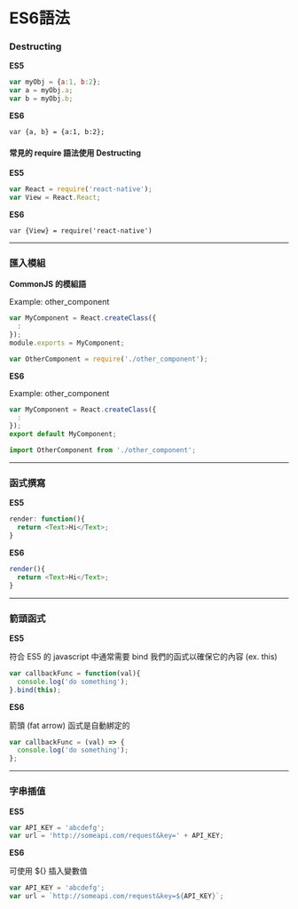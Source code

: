 # ES6語法

### Destructing
**ES5**
```javascript
var myObj = {a:1, b:2};
var a = myObj.a;
var b = myObj.b;
```

**ES6**
```
var {a, b} = {a:1, b:2};
```

#### 常見的 require 語法使用 Destructing

**ES5**
```javascript
var React = require('react-native');
var View = React.React;
```

**ES6**
```
var {View} = require('react-native')
```

***
### 匯入模組


**CommonJS 的模組語**

Example: other_component
```javascript
var MyComponent = React.createClass({
  :
});
module.exports = MyComponent;
```

```javascript
var OtherComponent = require('./other_component');
```
**ES6**

Example: other_component
```javascript
var MyComponent = React.createClass({
  :
});
export default MyComponent;
```

```javascript
import OtherComponent from './other_component';
```

***
### 函式撰寫
**ES5**
```javascript
render: function(){
  return <Text>Hi</Text>;
}
```

**ES6**
```javascript
render(){
  return <Text>Hi</Text>;
}
```

***
### 箭頭函式

**ES5** 

符合 ES5 的 javascript 中通常需要 bind 我們的函式以確保它的內容 (ex. this)
```javascript
var callbackFunc = function(val){
  console.log('do something');
}.bind(this);
```

**ES6**

箭頭 (fat arrow) 函式是自動綁定的
```javascript
var callbackFunc = (val) => {
  console.log('do something');
};
```

***
### 字串插值
**ES5**
```javascript
var API_KEY = 'abcdefg';
var url = 'http://someapi.com/request&key=' + API_KEY;
```

**ES6**

可使用 ${} 插入變數值
```javascript
var API_KEY = 'abcdefg';
var url = `http://someapi.com/request&key=${API_KEY}`;
```